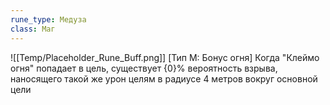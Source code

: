 ```yaml
---
rune_type: Медуза
class: Маг
---
```

![[Temp/Placeholder_Rune_Buff.png]]
[Тип М: Бонус огня] Когда "Клеймо огня" попадает в цель, существует {0}% вероятность взрыва, наносящего такой же урон целям в радиусе 4 метров вокруг основной цели
